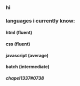 ### hi

### languages i currently know:
#### html (fluent)
#### css (fluent)
#### javascript (average)
#### batch (intermediate)

##### chapel1337#0738

